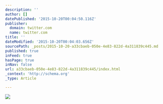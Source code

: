 ```yaml
---
description: ''
author: []
datePublished: '2015-10-20T00:04:50.116Z'
publisher:
  domain: twitter.com
  name: twitter.com
title: ''
dateModified: '2015-10-20T00:04:03.656Z'
sourcePath: _posts/2015-10-20-a33cbaeb-050e-4e83-822d-4a311839c445.md
published: true
inFeed: true
hasPage: true
inNav: false
url: a33cbaeb-050e-4e83-822d-4a311839c445/index.html
_context: 'http://schema.org'
_type: Article

---
```

![](https://pbs.twimg.com/media/CQkqsPlUkAAP0uM.jpg)